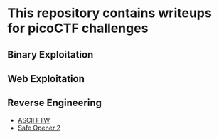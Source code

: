 # This repository contains writeups for picoCTF challenges

Binary Exploitation
---
Web Exploitation
---
Reverse Engineering
---
- [ASCII FTW](Reverse_Engineering/ASCII_FTW.md)
- [Safe Opener 2](Reverse_Engineering/Safe_Opener_2.md)
